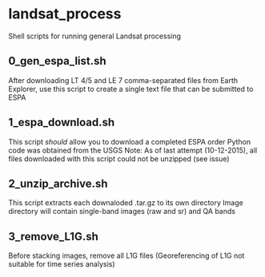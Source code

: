 # landsat_process
Shell scripts for running general Landsat processing

## 0_gen_espa_list.sh
After downloading LT 4/5 and LE 7 comma-separated files from Earth Explorer, 
use this script to create a single text file that can be submitted to ESPA

## 1_espa_download.sh
This script *should* allow you to download a completed ESPA order
Python code was obtained from the USGS
Note: As of last attempt (10-12-2015), all files downloaded with this script
could not be unzipped (see issue)

## 2_unzip_archive.sh
This script extracts each downaloded .tar.gz to its own directory
Image directory will contain single-band images (raw and sr) and QA bands

## 3_remove_L1G.sh
Before stacking images, remove all L1G files 
(Georeferencing of L1G not suitable for time series analysis)



